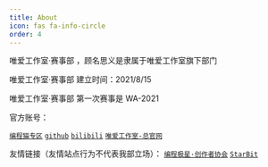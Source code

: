 ```yaml
---
title: About
icon: fas fa-info-circle
order: 4
---
```


唯爱工作室·赛事部 ，顾名思义是隶属于唯爱工作室旗下部门

唯爱工作室·赛事部 建立时间：2021/8/15

唯爱工作室·赛事部 第一次赛事是 WA-2021



官方账号：

[`编程猫专区`](https://shequ.codemao.cn/work_shop/818)
[`github`](https://github.com/weiai-studio)
[`bilibili`](https://space.bilibili.com/1590605446/?spm_id_from=333.999.0.0)
[`唯爱工作室-总官网`](https://weiai-studio.github.io)

[//]: # (`唯爱工作室-总官网（维护中）`)

友情链接（友情站点行为不代表我部立场）：
[`编程极星·创作者协会`](https://bcmcreator.cn/)
[`StarBit`](https://www.codekpy.site/)

